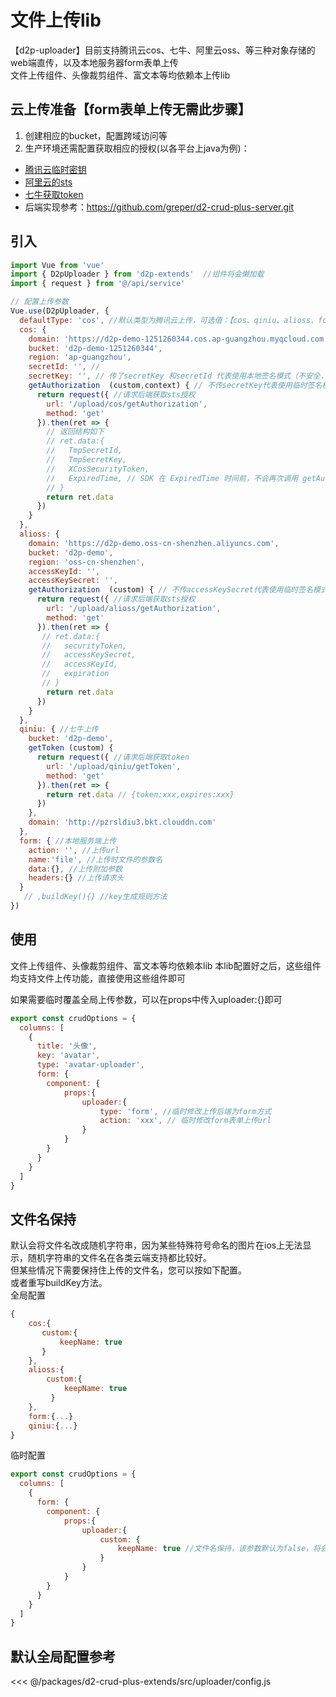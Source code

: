 
# 文件上传lib
【d2p-uploader】目前支持腾讯云cos、七牛、阿里云oss、等三种对象存储的web端直传，以及本地服务器form表单上传  
文件上传组件、头像裁剪组件、富文本等均依赖本上传lib
## 云上传准备【form表单上传无需此步骤】
 1. 创建相应的bucket，配置跨域访问等
 2. 生产环境还需配置获取相应的授权(以各平台上java为例)：
 * <a target="_blank" href="https://cloud.tencent.com/document/product/436/14048">腾讯云临时密钥</a>
 * <a target="_blank" href="https://help.aliyun.com/document_detail/100624.html">阿里云的sts</a>
 * <a target="_blank" href="https://developer.qiniu.com/kodo/sdk/1239/java#simple-uptoken">七牛获取token</a>
 * 后端实现参考：https://github.com/greper/d2-crud-plus-server.git
## 引入
```javascript
import Vue from 'vue'
import { D2pUploader } from 'd2p-extends'  //组件将会懒加载
import { request } from '@/api/service'

// 配置上传参数
Vue.use(D2pUploader, {
  defaultType: 'cos', //默认类型为腾讯云上传，可选值：【cos、qiniu、alioss、form】
  cos: {
    domain: 'https://d2p-demo-1251260344.cos.ap-guangzhou.myqcloud.com',
    bucket: 'd2p-demo-1251260344',
    region: 'ap-guangzhou',
    secretId: '', //
    secretKey: '', // 传了secretKey 和secretId 代表使用本地签名模式（不安全，生产环境不推荐）
    getAuthorization  (custom,context) { // 不传secretKey代表使用临时签名模式,此时此参数必传（安全，生产环境推荐）
      return request({ //请求后端获取sts授权
        url: '/upload/cos/getAuthorization',
        method: 'get'
      }).then(ret => {
        // 返回结构如下
        // ret.data:{
        //   TmpSecretId,
        //   TmpSecretKey,
        //   XCosSecurityToken,
        //   ExpiredTime, // SDK 在 ExpiredTime 时间前，不会再次调用 getAuthorization
        // }
        return ret.data
      })
    }
  },
  alioss: {
    domain: 'https://d2p-demo.oss-cn-shenzhen.aliyuncs.com',
    bucket: 'd2p-demo',
    region: 'oss-cn-shenzhen',
    accessKeyId: '',
    accessKeySecret: '',
    getAuthorization  (custom) { // 不传accessKeySecret代表使用临时签名模式,此时此参数必传（安全，生产环境推荐）
      return request({ //请求后端获取sts授权
        url: '/upload/alioss/getAuthorization',
        method: 'get'
      }).then(ret => {
       // ret.data:{
       //   securityToken,
       //   accessKeySecret,
       //   accessKeyId,
       //   expiration
       // }
        return ret.data
      })
    }
  },
  qiniu: { //七牛上传
    bucket: 'd2p-demo',
    getToken (custom) {
      return request({ //请求后端获取token
        url: '/upload/qiniu/getToken',
        method: 'get'
      }).then(ret => {
        return ret.data // {token:xxx,expires:xxx}
      })
    },
    domain: 'http://pzrsldiu3.bkt.clouddn.com'
  },
  form: { //本地服务端上传
    action: '', //上传url
    name:'file', //上传时文件的参数名
    data:{}, //上传附加参数
    headers:{} //上传请求头
  }
   // ,buildKey(){} //key生成规则方法
})

```


## 使用
文件上传组件、头像裁剪组件、富文本等均依赖本lib
本lib配置好之后，这些组件均支持文件上传功能，直接使用这些组件即可

如果需要临时覆盖全局上传参数，可以在props中传入uploader:{}即可
```javascript
export const crudOptions = {
  columns: [
    {
      title: '头像',
      key: 'avatar',
      type: 'avatar-uploader',
      form: {
        component: {
            props:{
                uploader:{
                    type: 'form', //临时修改上传后端为form方式
                    action: 'xxx', // 临时修改form表单上传url
                }   
            }
        }   
      }   
    }
  ]
}
```
## 文件名保持
默认会将文件名改成随机字符串，因为某些特殊符号命名的图片在ios上无法显示，随机字符串的文件名在各类云端支持都比较好。  
但某些情况下需要保持住上传的文件名，您可以按如下配置。   
或者重写buildKey方法。   
全局配置
```js
{
    cos:{
       custom:{
           keepName: true
       }
    },
    alioss:{
        custom:{
            keepName: true
         }
    },
    form:{...}
    qiniu:{...}
}
```

临时配置
```js
export const crudOptions = {
  columns: [
    {
      form: {
        component: {
            props:{
                uploader:{
                    custom: {
                        keepName: true //文件名保持，该参数默认为false，将会给文件名改成随机字符串
                    }
                }   
            }
        }   
      }   
    }
  ]
}
```

## 默认全局配置参考
 
<<< @/packages/d2-crud-plus-extends/src/uploader/config.js

